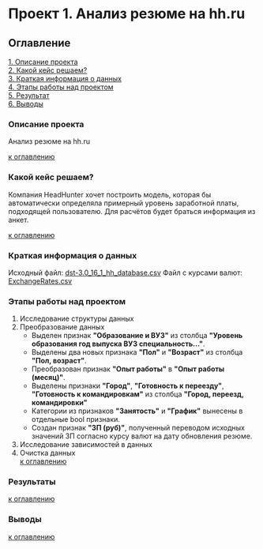 # Проект 1. Анализ резюме на hh.ru
## Оглавление  
[1. Описание проекта](https://github.com/vokhmianin-da/Project1_HH_analysis/tree/master/README.md#Описание-проекта)  
[2. Какой кейс решаем?](https://github.com/vokhmianin-da/Project1_HH_analysis/tree/master/README.md#Какой-кейс-решаем)  
[3. Краткая информация о данных](https://github.com/vokhmianin-da/Project1_HH_analysis/tree/master/README.md#Краткая-информация-о-данных)  
[4. Этапы работы над проектом](https://github.com/vokhmianin-da/Project1_HH_analysis/tree/master/README.md#Этапы-работы-над-проектом)  
[5. Результат](https://github.com/vokhmianin-da/Project1_HH_analysis/tree/master/README.md#Результаты)    
[6. Выводы](https://github.com/vokhmianin-da/Project1_HH_analysis/tree/master/README.md#Выводы)  

### Описание проекта    
Анализ резюме на hh.ru  

[к оглавлению](https://github.com/vokhmianin-da/Project1_HH_analysis/tree/master/README.md#Оглавление)

### Какой кейс решаем?    
Компания HeadHunter хочет построить модель, которая бы автоматически определяла примерный уровень заработной платы, подходящей пользователю. Для расчётов будет браться информация из анкет.  

[к оглавлению](https://github.com/vokhmianin-da/Project1_HH_analysis/tree/master/README.md#Оглавление)

### Краткая информация о данных
Исходный файл: [dst-3.0_16_1_hh_database.csv](https://drive.google.com/file/d/1Kb78mAWYKcYlellTGhIjPI-bCcKbGuTn/view)
Файл с курсами валют: [ExchangeRates.csv](https://lms-cdn.skillfactory.ru/assets/courseware/v1/15abf80f45a2f3e93c3274101b451c67/asset-v1:SkillFactory+DSPR-2.0+14JULY2021+type@asset+block/ExchangeRates.zip)  

### Этапы работы над проектом
1. Исследование структуры данных  
2. Преобразование данных  
    * Выделен признак **"Образование и ВУЗ"** из столбца **"Уровень образования год выпуска ВУЗ специальность..."**.
    * Выделены два новых признака **"Пол"** и **"Возраст"** из столбца **"Пол, возраст"**.
    * Преобразован признак **"Опыт работы"** в **"Опыт работы (месяц)"**.
    * Выделены признаки **"Город"**, **"Готовность к переезду"**, **"Готовность к командировкам"** из столбца **"Город, переезд, командировки"**
    * Категории из признаков **"Занятость"** и **"График"** вынесены в отдельные bool признаки.
    * Создан признак **"ЗП (руб)"**, полученный переводом исходных значений ЗП согласно курсу валют на дату обновления резюме.
3. Исследование зависимостей в данных  
4. Очистка данных  
[к оглавлению](https://github.com/vokhmianin-da/Project1_HH_analysis/tree/master/README.md#Оглавление)

### Результаты

[к оглавлению](https://github.com/vokhmianin-da/Project1_HH_analysis/tree/master/README.md#Оглавление)

### Выводы

[к оглавлению](https://github.com/vokhmianin-da/Project1_HH_analysis/tree/master/README.md#Оглавление)